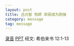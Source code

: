 ```yaml
---
layout: post
title: 吕允智 牧師 软弱成为刚强
category: message
tag: message
---
```


[录音](https://drive.google.com/file/d/1uenCxybS99_NiaCZERU-MAnnGFLboY55/view?usp=sharing) [PPT](https://drive.google.com/file/d/0B66cODim0szOYVhsbVRfazhmOWJRRzRNaVQydmx3U1hGcGw4/view?usp=sharing) 经文: 希伯来书 12:1-13

